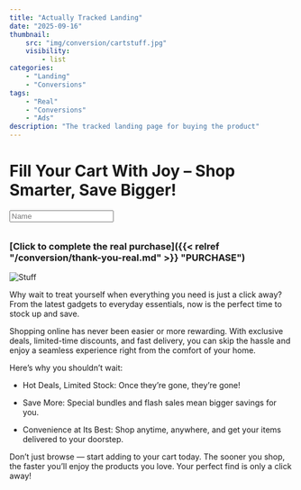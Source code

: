 ```yaml
---
title: "Actually Tracked Landing"
date: "2025-09-16"
thumbnail:
    src: "img/conversion/cartstuff.jpg"
    visibility:
        - list
categories:
    - "Landing"
    - "Conversions"
tags:
    - "Real"
    - "Conversions"
    - "Ads"
description: "The tracked landing page for buying the product"
---
```


<script src="https://sdk.moneyoyo.com/v1/pxl.js"></script>

# Fill Your Cart With Joy – Shop Smarter, Save Bigger!

<input type="text" id="name" name="name" placeholder="Name" style="margin-bottom: 10px">

### [Click to complete the real purchase]({{< relref "/conversion/thank-you-real.md" >}} "PURCHASE")

![Stuff](/img/conversion/cartstuff.jpg)

Why wait to treat yourself when everything you need is just a click away? From the latest gadgets to everyday
essentials, now is the perfect time to stock up and save.

Shopping online has never been easier or more rewarding. With exclusive deals, limited-time discounts, and fast
delivery, you can skip the hassle and enjoy a seamless experience right from the comfort of your home.

Here’s why you shouldn’t wait:

- Hot Deals, Limited Stock: Once they’re gone, they’re gone!

- Save More: Special bundles and flash sales mean bigger savings for you.

- Convenience at Its Best: Shop anytime, anywhere, and get your items delivered to your doorstep.

Don’t just browse — start adding to your cart today. The sooner you shop, the faster you’ll enjoy the products you love.
Your perfect find is only a click away!